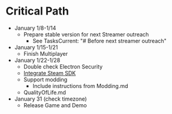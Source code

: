 # Critical Path
- January 1/8-1/14
    - Prepare stable version for next Streamer outreach
        - See TasksCurrent: "# Before next streamer outreach"
- January 1/15-1/21
    - Finish Multiplayer
- January 1/22-1/28
    - Double check Electron Security
    - [Integrate Steam SDK](https://github.com/ceifa/steamworks.js)
    - Support modding
        - Include instructions from Modding.md
    - QualityOfLife.md
- January 31 (check timezone)
    - Release Game and Demo